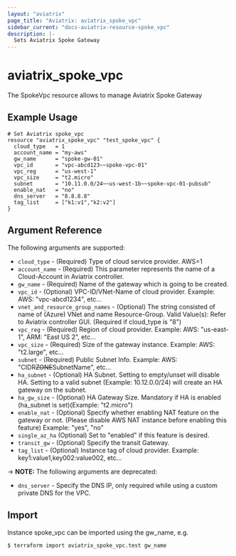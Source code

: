```yaml
---
layout: "aviatrix"
page_title: "Aviatrix: aviatrix_spoke_vpc"
sidebar_current: "docs-aviatrix-resource-spoke_vpc"
description: |-
  Sets Aviatrix Spoke Gateway
---
```


# aviatrix_spoke_vpc

The SpokeVpc resource allows to manage Aviatrix Spoke Gateway

## Example Usage

```hcl
# Set Aviatrix spoke_vpc
resource "aviatrix_spoke_vpc" "test_spoke_vpc" {
  cloud_type   = 1
  account_name = "my-aws"
  gw_name      = "spoke-gw-01"
  vpc_id       = "vpc-abcd123~~spoke-vpc-01"
  vpc_reg      = "us-west-1"
  vpc_size     = "t2.micro"
  subnet       = "10.11.0.0/24~~us-west-1b~~spoke-vpc-01-pubsub"
  enable_nat   = "no"
  dns_server   = "8.8.8.8"
  tag_list     = ["k1:v1","k2:v2"]
}
```

## Argument Reference

The following arguments are supported:

* `cloud_type` - (Required) Type of cloud service provider. AWS=1
* `account_name` - (Required) This parameter represents the name of a Cloud-Account in Aviatrix controller.
* `gw_name` - (Required) Name of the gateway which is going to be created.
* `vpc_id` - (Optional) VPC-ID/VNet-Name of cloud provider. Example: AWS: "vpc-abcd1234", etc...
* `vnet_and_resource_group_names` - (Optional) The string consisted of name of (Azure) VNet and name Resource-Group. Valid Value(s): Refer to Aviatrix controller GUI. (Required if cloud_type is "8")
* `vpc_reg` - (Required) Region of cloud provider. Example: AWS: "us-east-1", ARM: "East US 2", etc...
* `vpc_size` - (Required) Size of the gateway instance. Example: AWS: "t2.large", etc...
* `subnet` - (Required) Public Subnet Info. Example: AWS: "CIDR~~ZONE~~SubnetName", etc...
* `ha_subnet` - (Optional) HA Subnet. Setting to empty/unset will disable HA. Setting to a valid subnet (Example: 10.12.0.0/24) will create an HA gateway on the subnet.
* `ha_gw_size` - (Optional) HA Gateway Size. Mandatory if HA is enabled (ha_subnet is set)(Example: "t2.micro")
* `enable_nat` - (Optional) Specify whether enabling NAT feature on the gateway or not. (Please disable AWS NAT instance before enabling this feature) Example: "yes", "no"
* `single_az_ha` (Optional) Set to "enabled" if this feature is desired.
* `transit_gw` - (Optional)  Specify the transit Gateway.
* `tag_list` - (Optional) Instance tag of cloud provider. Example: key1:value1,key002:value002, etc...

-> **NOTE:** The following arguments are deprecated:

* `dns_server` - Specify the DNS IP, only required while using a custom private DNS for the VPC.

## Import

Instance spoke_vpc can be imported using the gw_name, e.g.

```
$ terraform import aviatrix_spoke_vpc.test gw_name
```